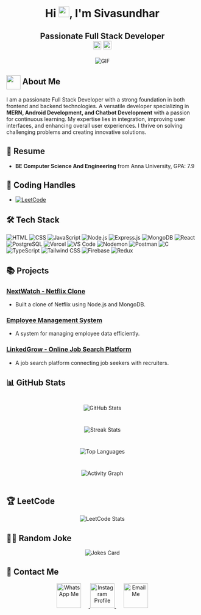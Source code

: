 <h1 align="center">Hi <img src="https://github.com/Sivasundhar16/Sivasundhar16/blob/main/icons/Hi.gif" width="28px"/>, I'm Sivasundhar</h1>
<h2 align="center">
  Passionate Full Stack Developer
  <br>
  <img src="https://komarev.com/ghpvc/?username=Sivasundhar16&color=dc143c&style=for-the-badge" alt="Profile Views" style="height:21px;">
  <a href="https://[your-portfolio-link]">
    <img src="https://img.shields.io/badge/Portfolio-543DE0?style=for-the-badge&logo=About.me&logoColor=white" alt="Portfolio" style="height:22px;">
  </a>
</h2>
<div align="center">
 <img alt="GIF" src="https://media4.giphy.com/media/11KzOet1ElBDz2/giphy.gif?cid=6c09b952ufa3xxbbm0mpuadm2zaik3wjp4m9luz2ly0lyz8d&ep=v1_internal_gif_by_id&rid=giphy.gif&ct=g" />
</div>

## <img align="center" src="https://i.giphy.com/media/v1.Y2lkPTc5MGI3NjExdjh2dDM4bDhyYzM5NmppaHJ6dG56Mmh3bTkyanFkdWRvZ3R1cGoycSZlcD12MV9pbnRlcm5hbF9naWZfYnlfaWQmY3Q9ZQ/LOnt6uqjD9OexmQJRB/giphy.gif" width="37"/> About Me

I am a passionate Full Stack Developer with a strong foundation in both frontend and backend technologies. A versatile developer specializing in **MERN, Android Development, and Chatbot Development** with a passion for continuous learning. My expertise lies in integration, improving user interfaces, and enhancing overall user experiences. I thrive on solving challenging problems and creating innovative solutions.

## 📜 Resume
- **BE Computer Science And Engineering** from Anna University, GPA: 7.9

## 🔗 Coding Handles
- [![LeetCode](https://img.shields.io/badge/LeetCode-000000?style=for-the-badge&logo=LeetCode&logoColor=#d16c06)](https://www.leetcode.com/Sivasundhar16)

## 🛠️ Tech Stack
![HTML](https://img.shields.io/badge/HTML-%23E34F26.svg?style=for-the-badge&logo=html5&logoColor=white)
![CSS](https://img.shields.io/badge/CSS-%231572B6.svg?style=for-the-badge&logo=css3&logoColor=white)
![JavaScript](https://img.shields.io/badge/JavaScript-%23323330.svg?style=for-the-badge&logo=javascript&logoColor=%23F7DF1E)
![Node.js](https://img.shields.io/badge/Node.js-%2343853D.svg?style=for-the-badge&logo=node.js&logoColor=white)
![Express.js](https://img.shields.io/badge/Express.js-%23404d59.svg?style=for-the-badge&logo=express&logoColor=%2361DAFB)
![MongoDB](https://img.shields.io/badge/MongoDB-%234ea94b.svg?style=for-the-badge&logo=mongodb&logoColor=white)
![React](https://img.shields.io/badge/React-%2320232a.svg?style=for-the-badge&logo=react&logoColor=%2361DAFB)
![PostgreSQL](https://img.shields.io/badge/PostgreSQL-%23336791.svg?style=for-the-badge&logo=postgresql&logoColor=white)
![Vercel](https://img.shields.io/badge/Vercel-%23000000.svg?style=for-the-badge&logo=vercel&logoColor=white)
![VS Code](https://img.shields.io/badge/VS%20Code-%23007ACC.svg?style=for-the-badge&logo=visual-studio-code&logoColor=white)
![Nodemon](https://img.shields.io/badge/Nodemon-%2376D04B.svg?style=for-the-badge&logo=nodemon&logoColor=white)
![Postman](https://img.shields.io/badge/Postman-%23FF6C37.svg?style=for-the-badge&logo=postman&logoColor=white)
![C](https://img.shields.io/badge/C-%2300599C.svg?style=for-the-badge&logo=c&logoColor=white)
![TypeScript](https://img.shields.io/badge/TypeScript-%23007ACC.svg?style=for-the-badge&logo=typescript&logoColor=white)
![Tailwind CSS](https://img.shields.io/badge/TailwindCSS-%2338B2AC.svg?style=for-the-badge&logo=tailwind-css&logoColor=white)
![Firebase](https://img.shields.io/badge/Firebase-%23FFCA28.svg?style=for-the-badge&logo=firebase&logoColor=white)
![Redux](https://img.shields.io/badge/Redux-%23764ABC.svg?style=for-the-badge&logo=redux&logoColor=white)

## 📚 Projects

### [NextWatch - Netflix Clone](https://github.com/Sivasundhar16/nextwatch)
- Built a clone of Netflix using Node.js and MongoDB.

### [Employee Management System](https://github.com/Sivasundhar16/employee-management-system)
- A system for managing employee data efficiently.

### [LinkedGrow - Online Job Search Platform](https://github.com/Sivasundhar16/linkedgrow)
- A job search platform connecting job seekers with recruiters.

## 📊 GitHub Stats
<div align="center">
  <img src="https://github-readme-stats.vercel.app/api?username=Sivasundhar16&theme=tokyonight&hide_border=false&include_all_commits=true&count_private=true" alt="GitHub Stats" style="margin: 20px 0;"/><br/>
  <img src="https://github-readme-streak-stats.herokuapp.com/?user=Sivasundhar16&theme=tokyonight&hide_border=false" alt="Streak Stats" style="margin: 20px 0;"/><br/>
  <img src="https://github-readme-stats.vercel.app/api/top-langs/?username=Sivasundhar16&theme=tokyonight&hide_border=false&layout=compact" alt="Top Languages" style="margin: 20px 0;"/><br/>
  <img src="https://github-readme-activity-graph.vercel.app/graph?username=Sivasundhar16&theme=tokyo-night" alt="Activity Graph" style="margin: 20px 0;"/>
</div>



## 🏆 LeetCode
<div align="center">
  <img src="https://leetcode.card.workers.dev/Sivasundhar16?theme=auto&font=baloo" alt="LeetCode Stats"/>
</div>

## 🐱‍👤 Random Joke
<div align="center">
  <img src="https://readme-jokes.vercel.app/api?theme=halloween" alt="Jokes Card"/>
</div>

## 📧 Contact Me
<div align="center">
  <a href="https://wa.me/919962910731" target="_blank">
    <img height="64" style="border:0px;height:64px; margin-right: 20px;" src="https://upload.wikimedia.org/wikipedia/commons/6/6b/WhatsApp.svg" alt="WhatsApp Me" />
  </a>
  <a href="https://instagram.com/stark_tony16" target="_blank" style="margin-right: 20px;">
    <img height="64" style="border:0px;height:64px;" src="https://upload.wikimedia.org/wikipedia/commons/a/a5/Instagram_icon.png" alt="Instagram Profile" />
  </a>
  <a href="mailto:vssiva18@gmail.com" target="_blank">
    <img height="64" style="border:0px;height:64px;" src="https://upload.wikimedia.org/wikipedia/commons/e/ec/Circle-icons-mail.svg" alt="Email Me" />
  </a>
</div>
